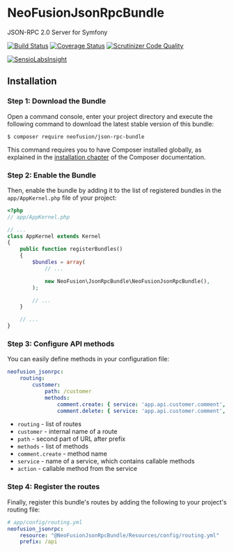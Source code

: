 # NeoFusionJsonRpcBundle

JSON-RPC 2.0 Server for Symfony

[![Build Status](https://travis-ci.org/NeoFusion/JsonRpcBundle.svg?branch=master)](https://travis-ci.org/NeoFusion/JsonRpcBundle)
[![Coverage Status](https://coveralls.io/repos/github/NeoFusion/JsonRpcBundle/badge.svg)](https://coveralls.io/github/NeoFusion/JsonRpcBundle)
[![Scrutinizer Code Quality](https://scrutinizer-ci.com/g/NeoFusion/JsonRpcBundle/badges/quality-score.png?b=master)](https://scrutinizer-ci.com/g/NeoFusion/JsonRpcBundle/?branch=master)

[![SensioLabsInsight](https://insight.sensiolabs.com/projects/4bfb5084-73f1-4aa5-bebc-aeaed9694f9b/big.png)](https://insight.sensiolabs.com/projects/4bfb5084-73f1-4aa5-bebc-aeaed9694f9b)

## Installation

### Step 1: Download the Bundle

Open a command console, enter your project directory and execute the
following command to download the latest stable version of this bundle:

```console
$ composer require neofusion/json-rpc-bundle
```

This command requires you to have Composer installed globally, as explained
in the [installation chapter](https://getcomposer.org/doc/00-intro.md)
of the Composer documentation.

### Step 2: Enable the Bundle

Then, enable the bundle by adding it to the list of registered bundles
in the `app/AppKernel.php` file of your project:

```php
<?php
// app/AppKernel.php

// ...
class AppKernel extends Kernel
{
    public function registerBundles()
    {
        $bundles = array(
            // ...

            new NeoFusion\JsonRpcBundle\NeoFusionJsonRpcBundle(),
        );

        // ...
    }

    // ...
}
```

### Step 3: Configure API methods

You can easily define methods in your configuration file:

```yaml
neofusion_jsonrpc:
    routing:
        customer:
            path: /customer
            methods:
                comment.create: { service: 'app.api.customer.comment', action: 'create' }
                comment.delete: { service: 'app.api.customer.comment', action: 'delete' }
```

* `routing` - list of routes
* `customer` - internal name of a route
* `path` - second part of URL after prefix
* `methods` - list of methods
* `comment.create` - method name
* `service` - name of a service, which contains callable methods
* `action` - callable method from the service

### Step 4: Register the routes

Finally, register this bundle's routes by adding the following to your project's routing file:

```yaml
# app/config/routing.yml
neofusion_jsonrpc:
    resource: "@NeoFusionJsonRpcBundle/Resources/config/routing.yml"
    prefix: /api
```
